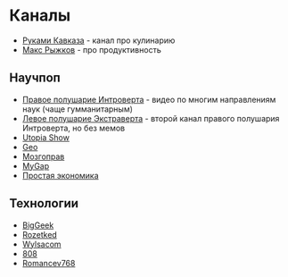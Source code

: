 # Каналы

- [Руками Кавказа](https://www.youtube.com/@rukamikavkaza) - канал про кулинарию
- [Макс Рыжков](https://www.youtube.com/@maxryzhkov) - про продуктивность
## Научпоп
- [Правое полушарие Интроверта](https://www.youtube.com/@artforintrovert) - видео по многим направлениям наук (чаще гумманитарным)
- [Левое полушарие Экстраверта](https://www.youtube.com/@artforextravert) - второй канал правого полушария Интроверта, но без мемов
- [Utopia Show](https://www.youtube.com/@UtopiaShow)
- [Geo](https://www.youtube.com/@GEOSHOW)
- [Мозгоправ](https://www.youtube.com/@mozgoprav_official)
- [MyGap](https://www.youtube.com/@MyGap)
- [Простая экономика](https://www.youtube.com/@prostoecon)

## Технологии
- [BigGeek](https://www.youtube.com/@biggeekru)
- [Rozetked](https://www.youtube.com/@rozetked)
- [Wylsacom](https://www.youtube.com/@Wylsacom)
- [808](https://www.youtube.com/@808media)
- [Romancev768](https://www.youtube.com/@romancev768)